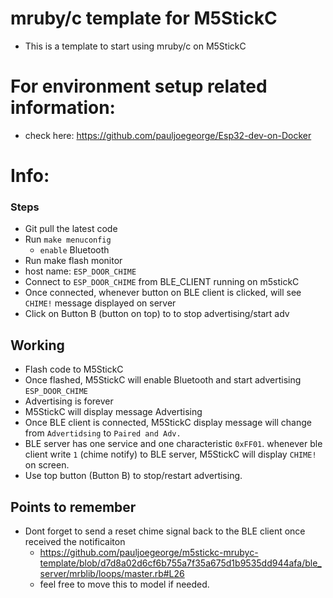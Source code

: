 # mruby/c template for M5StickC
 - This  is a template to start using mruby/c on M5StickC

# For environment setup related information:
  - check here: https://github.com/pauljoegeorge/Esp32-dev-on-Docker


# Info:
### Steps
  - Git pull the latest code
  - Run `make menuconfig`
    - `enable` Bluetooth
 - Run make flash monitor
 - host name: `ESP_DOOR_CHIME`
 - Connect to `ESP_DOOR_CHIME` from BLE_CLIENT running on m5stickC
 - Once connected, whenever button on BLE client is clicked, will see `CHIME!` message displayed on server
 - Click on Button B (button on top) to to stop advertising/start adv
 


## Working
- Flash code to M5StickC
- Once flashed, M5StickC will enable Bluetooth and start advertising `ESP_DOOR_CHIME`
- Advertising is forever
- M5StickC will display message Advertising
- Once BLE client is connected, M5StickC display message will change from `Advertidsing` to `Paired and Adv.`
- BLE server has one service and one characteristic `0xFF01`. whenever ble client write `1` (chime notify) to BLE server,  M5StickC will display `CHIME!` on screen. 
- Use top button (Button B) to stop/restart advertising.


## Points to remember
- Dont forget to send a reset chime signal back to the BLE client once received the notificaiton
  - https://github.com/pauljoegeorge/m5stickc-mrubyc-template/blob/d7d8a02d6cf6b755a7f35a675d1b9535dd944afa/ble_server/mrblib/loops/master.rb#L26
  - feel free to move this to model if needed. 
  
